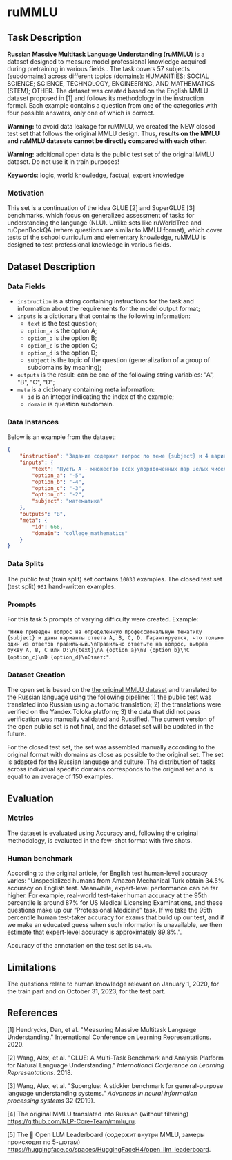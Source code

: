 # **ruMMLU**

## Task Description

**Russian Massive Multitask Language Understanding (ruMMLU)** is a dataset designed to measure model professional knowledge acquired during pretraining in various fields . The task covers 57 subjects (subdomains) across different topics (domains): HUMANITIES; SOCIAL SCIENCE; SCIENCE, TECHNOLOGY, ENGINEERING, AND MATHEMATICS (STEM); OTHER. The dataset was created based on the English MMLU dataset proposed in [1] and follows its methodology in the instruction formal. Each example contains a question from one of the categories with four possible answers, only one of which is correct.

**Warning:** to avoid data leakage for ruMMLU, we created the NEW closed test set that follows the original MMLU design. Thus, **results on the MMLU and ruMMLU datasets cannot be directly compared with each other.**

**Warning:** additional open data is the public test set of the original MMLU dataset. Do not use it in train purposes!

**Keywords**: logic, world knowledge, factual, expert knowledge

### Motivation

This set is a continuation of the idea GLUE [2] and SuperGLUE [3] benchmarks, which focus on generalized assessment of tasks for understanding the language (NLU). Unlike sets like ruWorldTree and ruOpenBookQA (where questions are similar to MMLU format), which cover tests of the school curriculum and elementary knowledge, ruMMLU is designed to test professional knowledge in various fields.

## Dataset Description

### Data Fields

- `instruction` is a string containing instructions for the task and information about the requirements for the model output format;
- `inputs` is a dictionary that contains the following information:
    - `text` is the test question;
    - `option_a` is the option A;
    - `option_b` is the option B;
    - `option_c` is the option C;
    - `option_d` is the option D;
    - `subject` is the topic of the question (generalization of a group of subdomains by meaning);
- `outputs` is the result: can be one of the following string variables: "A", "B", "C", "D";
- `meta` is a dictionary containing meta information:
    - `id` is an integer indicating the index of the example;
    - `domain` is question subdomain.

### Data Instances

Below is an example from the dataset:

```json
{
    "instruction": "Задание содержит вопрос по теме {subject} и 4 варианта ответа A, B, C, D, из которых только один правильный.\n{text}\nA {option_a}\nB {option_b}\nC {option_c}\nD {option_d}\nЗапишите букву правильного ответа\nОтвет:",
    "inputs": {
        "text": "Пусть A - множество всех упорядоченных пар целых чисел (m, n), таких, что 7m + 12n = 22. Какое наибольшее отрицательное число в множестве B = {m + n : (m, n) \\in A}?\n",
        "option_a": "-5",
        "option_b": "-4",
        "option_c": "-3",
        "option_d": "-2",
        "subject": "математика"
    },
    "outputs": "B",
    "meta": {
        "id": 666,
        "domain": "college_mathematics"
    }
}
```

### Data Splits

The public test (train split) set contains `10033` examples. The closed test set (test split) `961` hand-written examples.

### Prompts

For this task 5 prompts of varying difficulty were created. Example:

`"Ниже приведен вопрос на определенную профессиональную тематику {subject} и даны варианты ответа A, B, C, D. Гарантируется, что только один из ответов правильный.\nПравильно ответьте на вопрос, выбрав букву A, B, C или D:\n{text}\nA {option_a}\nB {option_b}\nC {option_c}\nD {option_d}\nОтвет:"`.

### Dataset Creation

The open set is based on the [the original MMLU dataset](https://github.com/hendrycks/test) and translated to the Russian language using the following pipeline: 1)  the public test was translated into Russian using automatic translation; 2) the translations were verified on the Yandex.Toloka platform; 3) the data that did not pass verification was manually validated and Russified. The current version of the open public set is not final, and the dataset set will be updated in the future.

For the closed test set, the set was assembled manually according to the original format with domains as close as possible to the original set. The set is adapted for the Russian language and culture. The distribution of tasks across individual specific domains corresponds to the original set and is equal to an average of 150 examples.

## Evaluation

### Metrics

The dataset is evaluated using Accuracy and, following the original methodology, is evaluated in the few-shot format with five shots.

### Human benchmark

According to the original article, for English test human-level accuracy varies:
"Unspecialized humans from Amazon Mechanical Turk obtain 34.5% accuracy on English test. Meanwhile, expert-level performance can be far higher. For example, real-world test-taker human accuracy at the 95th percentile is around 87% for US Medical Licensing Examinations, and these questions make up our “Professional Medicine” task. If we take the 95th percentile human test-taker accuracy for exams that build up our test, and if we make an educated guess when such information is unavailable, we then estimate that expert-level accuracy is approximately 89.8%.".

Accuracy of the annotation on the test set is `84.4%`.

## Limitations

The questions relate to human knowledge relevant on January 1, 2020, for the train part and on October 31, 2023, for the test part.

## References

[1] Hendrycks, Dan, et al. "Measuring Massive Multitask Language Understanding." International Conference on Learning Representations. 2020.

[2] Wang, Alex, et al. "GLUE: A Multi-Task Benchmark and Analysis Platform for Natural Language Understanding." *International Conference on Learning Representations*. 2018.

[3] Wang, Alex, et al. "Superglue: A stickier benchmark for general-purpose language understanding systems." *Advances in neural information processing systems* 32 (2019).

[4] The original MMLU translated into Russian (without filtering) https://github.com/NLP-Core-Team/mmlu_ru.

[5] The 🤗 Open LLM Leaderboard (содержит внутри MMLU, замеры происходят по 5-шотам) https://huggingface.co/spaces/HuggingFaceH4/open_llm_leaderboard.
